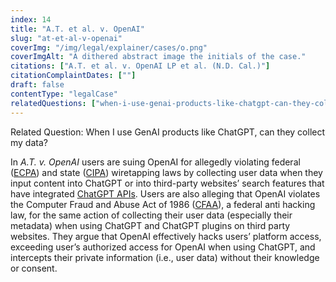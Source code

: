 ```yaml
---
index: 14
title: "A.T. et al. v. OpenAI"
slug: "at-et-al-v-openai"
coverImg: "/img/legal/explainer/cases/o.png"
coverImgAlt: "A dithered abstract image the initials of the case."
citations: ["A.T. et al. v. OpenAI LP et al. (N.D. Cal.)"]
citationComplaintDates: [""]
draft: false 
contentType: "legalCase"
relatedQuestions: ["when-i-use-genai-products-like-chatgpt-can-they-collect-my-data"]
---
```


Related Question: When I use GenAI products like ChatGPT, can they collect my data? 

In *A.T. v. OpenAI* users are suing OpenAI for allegedly violating federal ([ECPA](https://epic.org/ecpa/)) and state ([CIPA](https://www.keglawyers.com/wiretapping-laws-penal-code-631#:~:text=California%20Penal%20Code%20631%20PC,listen%20to%20their%20private%20communications.)) wiretapping laws by collecting user data when they input content into ChatGPT or into third-party websites’ search features that have integrated [ChatGPT APIs](https://roedigital.com/chat-gpt-plugins/#:~:text=Some%203rd%20party%20plugins%20are,OpenTable%2C%20Wolfram%2C%20and%20Zapier.). Users are also alleging that OpenAI violates the Computer Fraud and Abuse Act of 1986 ([CFAA](https://www.govinfo.gov/content/pkg/USCODE-2020-title18/html/USCODE-2020-title18-partI-chap47-sec1030.htm)), a federal anti hacking law, for the same action of collecting their user data (especially their metadata) when using ChatGPT and ChatGPT plugins on third party websites. They argue that OpenAI effectively hacks users’ platform access, exceeding user’s authorized access for OpenAI when using ChatGPT, and intercepts their private information (i.e., user data) without their knowledge or consent.


